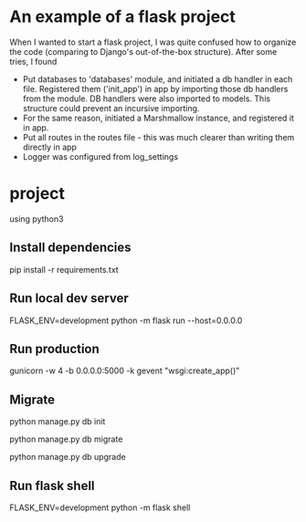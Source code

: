 # An example of a flask project
When I wanted to start a flask project, I was quite confused how to organize the code (comparing to Django's out-of-the-box structure). After some tries, I found

 - Put databases to 'databases' module, and initiated a db handler in each file. Registered them ('init_app') in app by importing those db handlers from the module. DB handlers were also imported to models. This structure could prevent an incursive importing.
 - For the same reason, initiated a Marshmallow instance, and registered it in app.
 - Put all routes in the routes file - this was much clearer than writing them directly in app
 - Logger was configured from log_settings


# project
using python3

## Install dependencies
pip install -r requirements.txt

## Run local dev server
FLASK_ENV=development python -m flask run --host=0.0.0.0

## Run production
gunicorn -w 4 -b 0.0.0.0:5000 -k gevent "wsgi:create_app()"

## Migrate
python manage.py db init

python manage.py db migrate

python manage.py db upgrade

## Run flask shell
FLASK_ENV=development python -m flask shell

